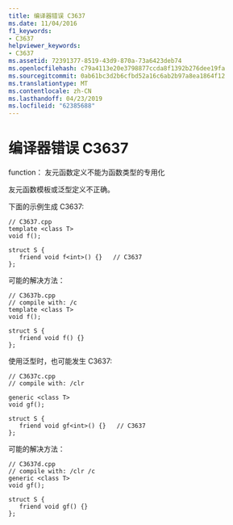 ```yaml
---
title: 编译器错误 C3637
ms.date: 11/04/2016
f1_keywords:
- C3637
helpviewer_keywords:
- C3637
ms.assetid: 72391377-8519-43d9-870a-73a6423deb74
ms.openlocfilehash: c79a4113e20e3798877ccda8f1392b276dee19fa
ms.sourcegitcommit: 0ab61bc3d2b6cfbd52a16c6ab2b97a8ea1864f12
ms.translationtype: MT
ms.contentlocale: zh-CN
ms.lasthandoff: 04/23/2019
ms.locfileid: "62385688"
---
```

# <a name="compiler-error-c3637"></a>编译器错误 C3637

function： 友元函数定义不能为函数类型的专用化

友元函数模板或泛型定义不正确。

下面的示例生成 C3637:

```
// C3637.cpp
template <class T>
void f();

struct S {
   friend void f<int>() {}   // C3637
};
```

可能的解决方法：

```
// C3637b.cpp
// compile with: /c
template <class T>
void f();

struct S {
   friend void f() {}
};
```

使用泛型时，也可能发生 C3637:

```
// C3637c.cpp
// compile with: /clr

generic <class T>
void gf();

struct S {
   friend void gf<int>() {}   // C3637
};
```

可能的解决方法：

```
// C3637d.cpp
// compile with: /clr /c
generic <class T>
void gf();

struct S {
   friend void gf() {}
};
```